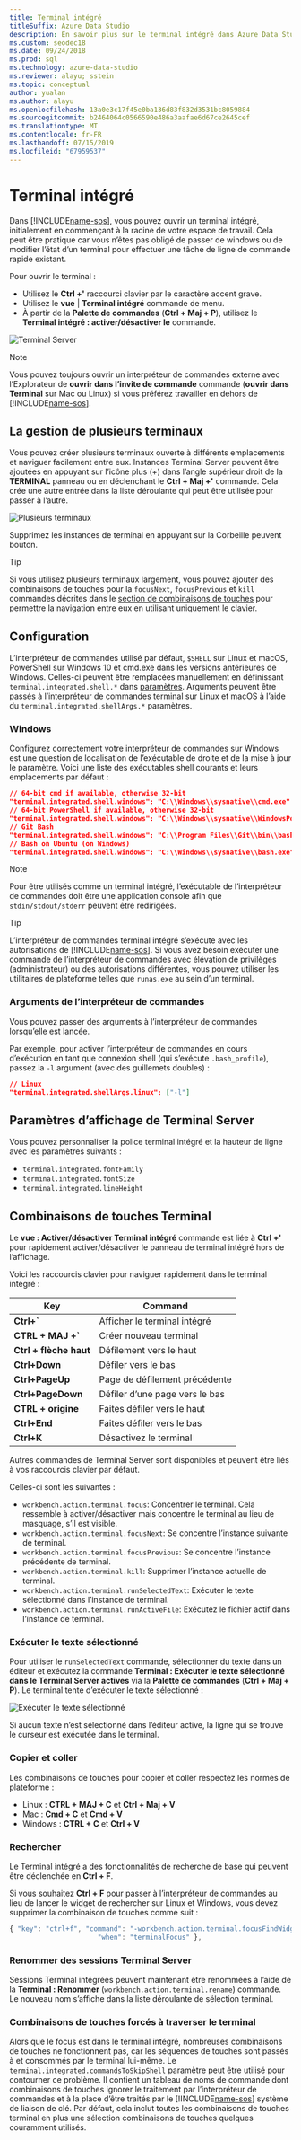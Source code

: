 ```yaml
---
title: Terminal intégré
titleSuffix: Azure Data Studio
description: En savoir plus sur le terminal intégré dans Azure Data Studio.
ms.custom: seodec18
ms.date: 09/24/2018
ms.prod: sql
ms.technology: azure-data-studio
ms.reviewer: alayu; sstein
ms.topic: conceptual
author: yualan
ms.author: alayu
ms.openlocfilehash: 13a0e3c17f45e0ba136d83f832d3531bc8059884
ms.sourcegitcommit: b2464064c0566590e486a3aafae6d67ce2645cef
ms.translationtype: MT
ms.contentlocale: fr-FR
ms.lasthandoff: 07/15/2019
ms.locfileid: "67959537"
---
```

# <a name="integrated-terminal"></a>Terminal intégré

Dans [!INCLUDE[name-sos](../includes/name-sos-short.md)], vous pouvez ouvrir un terminal intégré, initialement en commençant à la racine de votre espace de travail. Cela peut être pratique car vous n’êtes pas obligé de passer de windows ou de modifier l’état d’un terminal pour effectuer une tâche de ligne de commande rapide existant.

Pour ouvrir le terminal :

* Utilisez le **Ctrl +'** raccourci clavier par le caractère accent grave.
* Utilisez le **vue** | **Terminal intégré** commande de menu.
* À partir de la **Palette de commandes** (**Ctrl + Maj + P**), utilisez le **Terminal intégré : activer/désactiver le** commande.

![Terminal Server](media/integrated-terminal/terminal-screen.png)

> [!NOTE]
> Vous pouvez toujours ouvrir un interpréteur de commandes externe avec l’Explorateur de **ouvrir dans l’invite de commande** commande (**ouvrir dans Terminal** sur Mac ou Linux) si vous préférez travailler en dehors de [!INCLUDE[name-sos](../includes/name-sos-short.md)].

## <a name="managing-multiple-terminals"></a>La gestion de plusieurs terminaux

Vous pouvez créer plusieurs terminaux ouverte à différents emplacements et naviguer facilement entre eux. Instances Terminal Server peuvent être ajoutées en appuyant sur l’icône plus (+) dans l’angle supérieur droit de la **TERMINAL** panneau ou en déclenchant le **Ctrl + Maj +'** commande. Cela crée une autre entrée dans la liste déroulante qui peut être utilisée pour passer à l’autre.

![Plusieurs terminaux](media/integrated-terminal/terminal-multiple-instances.png)

Supprimez les instances de terminal en appuyant sur la Corbeille peuvent bouton.

> [!TIP]
> Si vous utilisez plusieurs terminaux largement, vous pouvez ajouter des combinaisons de touches pour la `focusNext`, `focusPrevious` et `kill` commandes décrites dans le [section de combinaisons de touches](#key-bindings) pour permettre la navigation entre eux en utilisant uniquement le clavier.

## <a name="configuration"></a>Configuration

L’interpréteur de commandes utilisé par défaut, `$SHELL` sur Linux et macOS, PowerShell sur Windows 10 et cmd.exe dans les versions antérieures de Windows. Celles-ci peuvent être remplacées manuellement en définissant `terminal.integrated.shell.*` dans [paramètres](settings.md). Arguments peuvent être passés à l’interpréteur de commandes terminal sur Linux et macOS à l’aide du `terminal.integrated.shellArgs.*` paramètres.

### <a name="windows"></a>Windows

Configurez correctement votre interpréteur de commandes sur Windows est une question de localisation de l’exécutable de droite et de la mise à jour le paramètre. Voici une liste des exécutables shell courants et leurs emplacements par défaut :

```json
// 64-bit cmd if available, otherwise 32-bit
"terminal.integrated.shell.windows": "C:\\Windows\\sysnative\\cmd.exe"
// 64-bit PowerShell if available, otherwise 32-bit
"terminal.integrated.shell.windows": "C:\\Windows\\sysnative\\WindowsPowerShell\\v1.0\\powershell.exe"
// Git Bash
"terminal.integrated.shell.windows": "C:\\Program Files\\Git\\bin\\bash.exe"
// Bash on Ubuntu (on Windows)
"terminal.integrated.shell.windows": "C:\\Windows\\sysnative\\bash.exe"
```

> [!NOTE]
> Pour être utilisés comme un terminal intégré, l’exécutable de l’interpréteur de commandes doit être une application console afin que `stdin/stdout/stderr` peuvent être redirigées.

> [!TIP]
> L’interpréteur de commandes terminal intégré s’exécute avec les autorisations de [!INCLUDE[name-sos](../includes/name-sos-short.md)]. Si vous avez besoin exécuter une commande de l’interpréteur de commandes avec élévation de privilèges (administrateur) ou des autorisations différentes, vous pouvez utiliser les utilitaires de plateforme telles que `runas.exe` au sein d’un terminal.

### <a name="shell-arguments"></a>Arguments de l’interpréteur de commandes

Vous pouvez passer des arguments à l’interpréteur de commandes lorsqu’elle est lancée.

Par exemple, pour activer l’interpréteur de commandes en cours d’exécution en tant que connexion shell (qui s’exécute `.bash_profile`), passez la `-l` argument (avec des guillemets doubles) :

```json
// Linux
"terminal.integrated.shellArgs.linux": ["-l"]
```

## <a name="terminal-display-settings"></a>Paramètres d’affichage de Terminal Server

Vous pouvez personnaliser la police terminal intégré et la hauteur de ligne avec les paramètres suivants :

* `terminal.integrated.fontFamily`
* `terminal.integrated.fontSize`
* `terminal.integrated.lineHeight`

## <a id="key-bindings"></a>Combinaisons de touches Terminal

Le **vue : Activer/désactiver Terminal intégré** commande est liée à **Ctrl +'** pour rapidement activer/désactiver le panneau de terminal intégré hors de l’affichage.

Voici les raccourcis clavier pour naviguer rapidement dans le terminal intégré :

|Key|Command|  
|---|---|  
|**Ctrl+\`**|Afficher le terminal intégré|  
|**CTRL + MAJ +\`**|Créer nouveau terminal|  
|**Ctrl + flèche haut**|Défilement vers le haut|  
|**Ctrl+Down**|Défiler vers le bas|  
|**Ctrl+PageUp**|Page de défilement précédente|  
|**Ctrl+PageDown**|Défiler d’une page vers le bas|  
|**CTRL + origine**|Faites défiler vers le haut|  
|**Ctrl+End**|Faites défiler vers le bas|  
|**Ctrl+K**|Désactivez le terminal|  

Autres commandes de Terminal Server sont disponibles et peuvent être liés à vos raccourcis clavier par défaut.

Celles-ci sont les suivantes :

* `workbench.action.terminal.focus`: Concentrer le terminal. Cela ressemble à activer/désactiver mais concentre le terminal au lieu de masquage, s’il est visible.
* `workbench.action.terminal.focusNext`: Se concentre l’instance suivante de terminal.
* `workbench.action.terminal.focusPrevious`: Se concentre l’instance précédente de terminal.
* `workbench.action.terminal.kill`: Supprimer l’instance actuelle de terminal.
* `workbench.action.terminal.runSelectedText`: Exécuter le texte sélectionné dans l’instance de terminal.
* `workbench.action.terminal.runActiveFile`: Exécutez le fichier actif dans l’instance de terminal.

### <a name="run-selected-text"></a>Exécuter le texte sélectionné

Pour utiliser le `runSelectedText` commande, sélectionner du texte dans un éditeur et exécutez la commande **Terminal : Exécuter le texte sélectionné dans le Terminal Server actives** via la **Palette de commandes** (**Ctrl + Maj + P**). Le terminal tente d’exécuter le texte sélectionné :

![Exécuter le texte sélectionné](media/integrated-terminal/terminal_run_selected.png)

Si aucun texte n’est sélectionné dans l’éditeur active, la ligne qui se trouve le curseur est exécutée dans le terminal.

### <a name="copy--paste"></a>Copier et coller

Les combinaisons de touches pour copier et coller respectez les normes de plateforme :

* Linux : **CTRL + MAJ + C** et **Ctrl + Maj + V**
* Mac : **Cmd + C** et **Cmd + V**
* Windows : **CTRL + C** et **Ctrl + V**

### <a name="find"></a>Rechercher

Le Terminal intégré a des fonctionnalités de recherche de base qui peuvent être déclenchée en **Ctrl + F**.

Si vous souhaitez **Ctrl + F** pour passer à l’interpréteur de commandes au lieu de lancer le widget de rechercher sur Linux et Windows, vous devez supprimer la combinaison de touches comme suit :

```js
{ "key": "ctrl+f", "command": "-workbench.action.terminal.focusFindWidget",
                      "when": "terminalFocus" },
```

### <a name="rename-terminal-sessions"></a>Renommer des sessions Terminal Server

Sessions Terminal intégrées peuvent maintenant être renommées à l’aide de la **Terminal : Renommer** (`workbench.action.terminal.rename`) commande. Le nouveau nom s’affiche dans la liste déroulante de sélection terminal.

### <a name="forcing-key-bindings-to-pass-through-the-terminal"></a>Combinaisons de touches forcés à traverser le terminal

Alors que le focus est dans le terminal intégré, nombreuses combinaisons de touches ne fonctionnent pas, car les séquences de touches sont passés à et consommés par le terminal lui-même. Le `terminal.integrated.commandsToSkipShell` paramètre peut être utilisé pour contourner ce problème. Il contient un tableau de noms de commande dont combinaisons de touches ignorer le traitement par l’interpréteur de commandes et à la place d’être traités par le [!INCLUDE[name-sos](../includes/name-sos-short.md)] système de liaison de clé. Par défaut, cela inclut toutes les combinaisons de touches terminal en plus une sélection combinaisons de touches quelques couramment utilisés.

